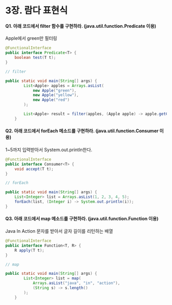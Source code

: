 # 3장. 람다 표현식



#### Q1. 아래 코드에서 filter 함수를 구현하라. (java.util.function.Predicate 이용)

Apple에서 green만 필터링

```java
@FunctionalInterface
public interface Predicate<T> {
    boolean test(T t);
}

// filter

public static void main(String[] args) {
        List<Apple> apples = Arrays.asList(
            new Apple("green"),
            new Apple("yellow"),
            new Apple("red")
        );

        List<Apple> result = filter(apples, (Apple apple) -> apple.getColor().equals("green"));
    }
```



#### Q2. 아래 코드에서 forEach 메소드를 구현하라. (java.util.function.Consumer 이용)

1~5까지 입력받아서 System.out.println한다.

```java
@FunctionalInterface
public interface Consumer<T> {
    void accept(T t);
}

// forEach

public static void main(String[] args) {
    List<Integer> list = Arrays.asList(1, 2, 3, 4, 5);
    forEach(list, (Integer i) -> System.out.println(i));
}
```



#### Q3. 아래 코드에서 map 메소드를 구현하라. (java.util.function.Function 이용)

Java In Action 문자를 받아서 글자 길이를 리턴하는 배열

```java
@FunctionalInterface
public interface Function<T, R> {    
    R apply(T t);
}

// map

public static void main(String[] args) {
        List<Integer> list = map(
            Arrays.asList("java", "in", "action"), 
            (String s) -> s.length()
        );
    }
```

